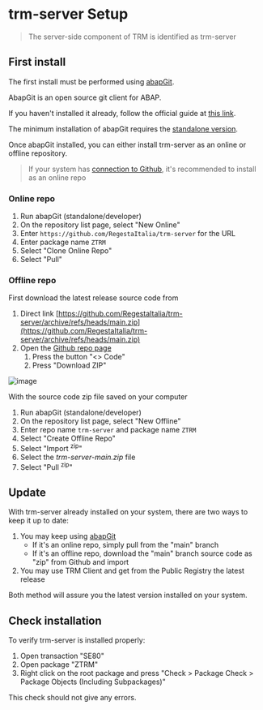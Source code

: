 # trm-server Setup

> The server-side component of TRM is identified as trm-server

## First install

The first install must be performed using [abapGit](https://abapgit.org/).

AbapGit is an open source git client for ABAP.

If you haven't installed it already, follow the official guide at [this link](https://docs.abapgit.org/user-guide/getting-started/install.html).

The minimum installation of abapGit requires the [standalone version](https://docs.abapgit.org/user-guide/getting-started/install.html#install-standalone-version).

Once abapGit installed, you can either install trm-server as an online or offline repository.

> If your system has [connection to Github](https://docs.abapgit.org/user-guide/setup/ssl-setup.html), it's recommended to install as an online repo

### Online repo

1. Run abapGit (standalone/developer)
2. On the repository list page, select "New Online"
3. Enter `https://github.com/RegestaItalia/trm-server` for the URL
4. Enter package name `ZTRM`
5. Select "Clone Online Repo"
6. Select "Pull"

### Offline repo

First download the latest release source code from
1. Direct link [https://github.com/RegestaItalia/trm-server/archive/refs/heads/main.zip](https://github.com/RegestaItalia/trm-server/archive/refs/heads/main.zip)
2. Open the [Github repo page](https://github.com/RegestaItalia/trm-server)
	1. Press the button "<> Code"
	2. Press "Download ZIP"
	
![image](https://github.com/RegestaItalia/trm-server/assets/87023474/bc654cff-25cf-4f9e-9b95-eb52465cff7a)

With the source code zip file saved on your computer
1. Run abapGit (standalone/developer)
2. On the repository list page, select "New Offline"
3. Enter repo name `trm-server` and package name `ZTRM`
1. Select "Create Offline Repo"
1. Select "Import <sup>zip</sup>"
1. Select the _trm-server-main.zip_ file
1. Select "Pull <sup>zip</sup>"


## Update

With trm-server already installed on your system, there are two ways to keep it up to date:

1. You may keep using [abapGit](https://abapgit.org/)
	- If it's an online repo, simply pull from the "main" branch
	- If it's an offline repo, download the "main" branch source code as "zip" from Github and import
2. You may use TRM Client and get from the Public Registry the latest release

Both method will assure you the latest version installed on your system.

## Check installation

To verify trm-server is installed properly:
1. Open transaction "SE80"
2. Open package "ZTRM"
3. Right click on the root package and press "Check > Package Check > Package Objects (Including Subpackages)"

This check should not give any errors.